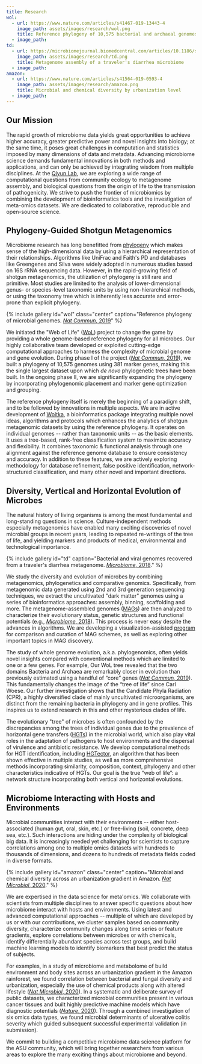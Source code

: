 ```yaml
---
title: Research
wol:
  - url: https://www.nature.com/articles/s41467-019-13443-4
    image_path: assets/images/research/wol.png
    title: Reference phylogeny of 10,575 bacterial and archaeal genomes
  - image_path:
td:
  - url: https://microbiomejournal.biomedcentral.com/articles/10.1186/s40168-018-0579-0
    image_path: assets/images/research/td.png
    title: Metagenome assembly of a traveler's diarrhea microbiome
  - image_path:
amazon:
  - url: https://www.nature.com/articles/s41564-019-0593-4
    image_path: assets/images/research/amazon.png
    title: Microbial and chemical diversity by urbanization level
  - image_path:
---
```


## Our Mission

The rapid growth of microbiome data yields great opportunities to achieve higher accuracy, greater predictive power and novel insights into biology; at the same time, it poses great challenges in computation and statistics imposed by many dimensions of data and metadata. Advancing microbiome science demands fundamental innovations in both methods and applications, and can only be achieved by integrating wisdom from multiple disciplines. At the [Qiyun Lab](https://qiyunlab.github.io/), we are exploring a wide range of computational questions from community ecology to metagenome assembly, and biological questions from the origin of life to the transmission of pathogenicity. We strive to push the frontier of microbiomics by combining the development of bioinformatics tools and the investigation of meta-omics datasets. We are dedicated to collaborative, reproducible and open-source science.


## Phylogeny-Guided Shotgun Metagenomics

Microbiome research has long benefitted from [phylogeny](https://en.wikipedia.org/wiki/Phylogenetic_tree) which makes sense of the high-dimensional data by using a hierarchical representation of their relationships. Algorithms like UniFrac and Faith's PD and databases like Greengenes and Silva were widely adopted in numerous studies based on 16S rRNA sequencing data. However, in the rapid-growing field of shotgun metagenomics, the utilization of phylogeny is still rare and primitive. Most studies are limited to the analysis of lower-dimensional genus- or species-level taxonomic units by using non-hierarchical methods, or using the taxonomy tree which is inherently less accurate and error-prone than explicit phylogeny.

{% include gallery id="wol" class="center" caption="Reference phylogeny of microbial genomes. [_Nat Commun_, 2019](https://www.nature.com/articles/s41467-019-13443-4)" %}

We initiated the "Web of Life" ([WoL](https://biocore.github.io/wol/)) project to change the game by providing a whole genome-based reference phylogeny for all microbes. Our highly collaborative team developed or exploited cutting-edge computational approaches to harness the complexity of microbial genome and gene evolution. During phase I of the project ([_Nat Commun_, 2019](https://www.nature.com/articles/s41467-019-13443-4)), we built a phylogeny of 10,575 genomes using 381 marker genes, making this the single largest dataset upon which _de novo_ phylogenetic trees have been built. In the ongoing phase II, we are significantly expanding the phylogeny by incorporating phylogenomic placement and marker gene optimization and grouping.

The reference phylogeny itself is merely the beginning of a paradigm shift, and to be followed by innovations in multiple aspects. We are in active development of [Woltka](https://github.com/qiyunzhu/woltka), a bioinformatics package integrating multiple novel ideas, algorithms and protocols which enhances the analytics of shotgun metagenomic datasets by using the reference phylogeny. It operates on individual genomes -- rather than taxonomic units -- as the basic elements. It uses a tree-based, rank-free classification system to maximize accuracy and flexibility. It combines taxonomic & functional analysis through one alignment against the reference genome database to ensure consistency and accuracy. In addition to these features, we are actively exploring methodology for database refinement, false positive identification, network-structured classification, and many other novel and important directions.


## Diversity, Vertical and Horizontal Evolution of Microbes

The natural history of living organisms is among the most fundamental and long-standing questions in science. Culture-independent methods especially metagenomics have enabled many exciting discoveries of novel microbial groups in recent years, leading to repeated re-writings of the tree of life, and yielding markers and products of medical, environmental and technological importance.

{% include gallery id="td" caption="Bacterial and viral genomes recovered from a traveler's diarrhea metagenome. [_Microbiome_, 2018](https://microbiomejournal.biomedcentral.com/articles/10.1186/s40168-018-0579-0)." %}

We study the diversity and evolution of microbes by combining metagenomics, phylogenetics and comparative genomics. Specifically, from metagenomic data generated using 2nd and 3rd generation sequencing techniques, we extract the uncultivated "dark matter" genomes using a series of bioinformatics approaches: assembly, binning, scaffolding and more. The metagenome-assembled genomes ([MAGs](https://www.nature.com/articles/nbt.3893)) are then analyzed to characterize their evolutionary status, genetic structures and functional potentials (e.g., [_Microbiome_, 2018](https://microbiomejournal.biomedcentral.com/articles/10.1186/s40168-018-0579-0)). This process is never easy despite the advances in algorithms. We are developing a visualization-assisted [program](https://qiyunzhu.github.io/binarena/demo.html) for comparison and curation of MAG schemes, as well as exploring other important topics in MAG discovery.

The study of whole genome evolution, a.k.a. phylogenomics, often yields novel insights compared with conventional methods which are limited to one or a few genes. For example, Our WoL tree revealed that the two domains Bacteria and Archaea are remarkably closer in evolution than previously estimated using a handful of “core” genes ([_Nat Commun_, 2019](https://www.nature.com/articles/s41467-019-13443-4)). This fundamentally changes the image of the “tree of life” since Carl Woese. Our further investigation shows that the Candidate Phyla Radiation (CPR), a highly diversified clade of mainly uncultivated microorganisms, are distinct from the remaining bacteria in phylogeny and in gene profiles. This inspires us to extend research in this and other mysterious clades of life.

The evolutionary "tree" of microbes is often confounded by the discrepancies among the trees of individual genes due to the prevalence of horizontal gene transfers ([HGTs](https://en.wikipedia.org/wiki/Horizontal_gene_transfer)) in the microbial world, which also play vital roles in the adaptation of pathogens to host environments and the dispersal of virulence and antibiotic resistance. We develop computational methods for HGT identification, including [HGTector](https://github.com/DittmarLab/HGTector), an algorithm that has been shown effective in multiple studies, as well as more comprehensive methods incorporating similarity, composition, context, phylogeny and other characteristics indicative of HGTs. Our goal is the true “web of life”: a network structure incorporating both vertical and horizontal evolutions.


## Microbiome Interacting with Hosts and Environments

Microbial communities interact with their environments -- either host-associated (human gut, oral, skin, etc.) or free-living (soil, concrete, deep sea, etc.). Such interactions are hiding under the complexity of biological big data. It is increasingly needed yet challenging for scientists to capture correlations among one to multiple omics datasets with hundreds to thousands of dimensions, and dozens to hundreds of metadata fields coded in diverse formats.

{% include gallery id="amazon" class="center" caption="Microbial and chemical diversity across an urbanization gradient in Amazon. [_Nat Microbiol_, 2020](https://www.nature.com/articles/s41564-019-0593-4)." %}

We are expertised in the data science for meta'omics. We collaborate with scientists from multiple disciplines to answer specific questions about how microbiome interact with hosts and environments. Using latest and advanced computational approaches -- multiple of which are developed by us or with our contributions, we cluster samples based on community diversity, characterize community changes along time series or feature gradients, explore correlations between microbes or with chemicals, identify differentially abundant species across test groups, and build machine learning models to identify biomarkers that best predict the status of subjects.

For examples, in a study of microbiome and metabolome of build environment and body sites across an urbanization gradient in the Amazon rainforest, we found correlation between bacterial and fungal diversity and urbanization, especially the use of chemical products along with altered lifestyle ([_Nat Microbiol_, 2020](https://www.nature.com/articles/s41564-019-0593-4)). In a systematic and deliberate survey of public datasets, we characterized microbial communities present in various cancer tissues and built highly predictive machine models which have diagnostic potentials ([_Nature_, 2020](https://www.nature.com/articles/s41586-020-2095-1)). Through a combined investigation of six omics data types, we found microbial determinants of ulcerative colitis severity which guided subsequent successful experimental validation (in submission).

We commit to building a competitive microbiome data science platform for the ASU community, which will bring together researchers from various areas to explore the many exciting things about microbiome and beyond.
